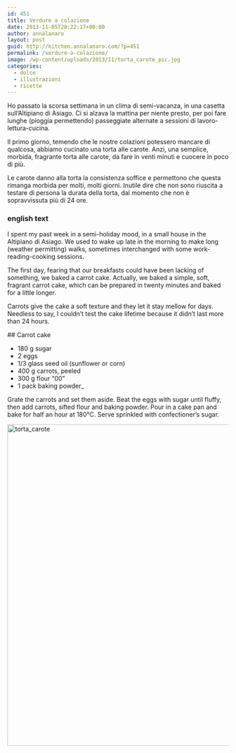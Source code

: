```yaml
---
id: 451
title: Verdure a colazione
date: 2013-11-05T20:22:17+00:00
author: annalanaro
layout: post
guid: http://kitchen.annalanaro.com/?p=451
permalink: /verdure-a-colazione/
image: /wp-content/uploads/2013/11/torta_carote_pic.jpg
categories:
  - dolce
  - illustrazioni
  - ricette
---
```

Ho passato la scorsa settimana in un clima di semi-vacanza, in una casetta sull&#8217;Altipiano di Asiago. Ci si alzava la mattina per niente presto, per poi fare lunghe (pioggia permettendo) passeggiate alternate a sessioni di lavoro-lettura-cucina.

Il primo giorno, temendo che le nostre colazioni potessero mancare di qualcosa, abbiamo cucinato una torta alle carote. Anzi, una semplice, morbida, fragrante torta alle carote, da fare in venti minuti e cuocere in poco di più.
  
Le carote danno alla torta la consistenza soffice e permettono che questa rimanga morbida per molti, molti giorni. Inutile dire che non sono riuscita a testare di persona la durata della torta, dal momento che non è sopravvissuta più di 24 ore.

### english text

I spent my past week in a semi-holiday mood, in a small house in the Altipiano di Asiago. We used to wake up late in the morning to make long (weather permitting) walks, sometimes interchanged with some work-reading-cooking sessions.

The first day, fearing that our breakfasts could have been lacking of something, we baked a carrot cake. Actually, we baked a simple, soft, fragrant carrot cake, which can be prepared in twenty minutes and baked for a little longer.
  
Carrots give the cake a soft texture and they let it stay mellow for days. Needless to say, I couldn&#8217;t test the cake lifetime because it didn&#8217;t last more than 24 hours.

## Carrot cake
* 180 g sugar
* 2 eggs
* 1/3 glass seed oil (sunflower or corn)
* 400 g carrots, peeled 
* 300 g flour &#8220;00&#8221;
* 1 pack baking powder_

Grate the carrots and set them aside. Beat the eggs with sugar until fluffy, then add carrots, sifted flour and baking powder. Pour in a cake pan and bake for half an hour at 180°C. Serve sprinkled with confectioner&#8217;s sugar.

<img class="alignnone size-full wp-image-457" alt="torta_carote" src="http://kitchen.annalanaro.com/wp-content/uploads/2013/11/torta_carote.jpg" width="650" height="731" srcset="http://kitchen.annalanaro.com/wp-content/uploads/2013/11/torta_carote.jpg 650w, http://kitchen.annalanaro.com/wp-content/uploads/2013/11/torta_carote-266x300.jpg 266w, http://kitchen.annalanaro.com/wp-content/uploads/2013/11/torta_carote-624x701.jpg 624w" sizes="(max-width: 650px) 100vw, 650px" />